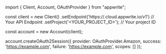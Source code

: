 import { Client, Account, OAuthProvider } from "appwrite";

const client = new Client()
    .setEndpoint('https://<REGION>.cloud.appwrite.io/v1') // Your API Endpoint
    .setProject('<YOUR_PROJECT_ID>'); // Your project ID

const account = new Account(client);

account.createOAuth2Session({
    provider: OAuthProvider.Amazon,
    success: 'https://example.com',
    failure: 'https://example.com',
    scopes: []
});

